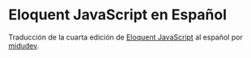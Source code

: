# Eloquent JavaScript en Español

Traducción de la cuarta edición de [Eloquent JavaScript](https://eloquentjavascript.net/) al español por [midudev](https://twitch.tv/midudev).